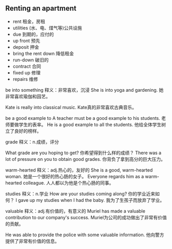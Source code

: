 ## Renting an apartment
* rent 租金，房租
* utilities (水、电、煤气等)公共设施
* due 到期的，应付的
* up front 预先
* deposit 押金
* bring the rent down 降低租金
* run-down 破旧的
* contract 合同
* fixed up 修理
* repairs 维修


be into something 释义：非常喜欢，沉浸
She is into yoga and gardening. 她非常喜欢瑜伽和园艺。

Kate is really into classical music. Kate真的非常喜欢古典音乐。



be a good example to
A teacher must be a good example to his students. 老师要做学生的表率。
He is a good example to all the students. 他给全体学生树立了良好的榜样。

grade 释义：n.成绩，评分

What grade are you hoping to get? 你希望得到什么样的成绩？
There was a lot of pressure on you to obtain good grades. 你背负了拿到高分的巨大压力。

warm-hearted 释义：adj.热心的，友好的
She is a good, warm-hearted woman. 她是一个很好的热心肠的女子。
Everyone regards him as a warm-hearted colleague. 人人都以为他是个热心肠的同事。

studies 释义：n.学业
How are your studies coming along? 你的学业近来如何？
I gave up my studies when I had the baby. 我为了生孩子而放弃了学业。

valuable 释义：adj.有价值的，有意义的
Muriel has made a valuable contribution to our company's success. 
Muriel为公司的成功做出了非常有价值的贡献。

He was able to provide the police with some valuable information.
他向警方提供了非常有价值的信息。
